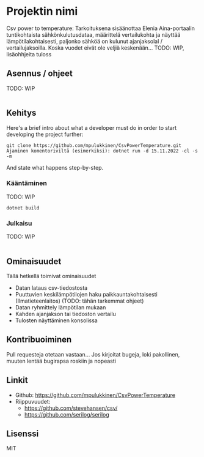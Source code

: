 ﻿# Projektin nimi

Csv power to temperature: Tarkoituksena sisäänottaa Elenia Aina-portaalin tuntikohtaista sähkönkulutusdataa, määrittelä vertailukohta ja näyttää lämpötilakohtaisesti, paljonko sähköä on kulunut ajanjaksolal / vertailujaksoilla. 
Koska vuodet eivät ole veljiä keskenään...
TODO: WIP, lisäohhjeita tuloss

## Asennus / ohjeet

TODO: WIP

```shell

```

## Kehitys

Here's a brief intro about what a developer must do in order to start developing
the project further:

```shell
git clone https://github.com/mpulukkinen/CsvPowerTemperature.git
Ajaminen komentoriviltä (esimerkiksi): dotnet run -d 15.11.2022 -cl -s -m

```

And state what happens step-by-step.

### Kääntäminen

TODO: WIP

```shell
dotnet build
```

### Julkaisu

TODO: WIP

```shell

```

## Ominaisuudet

Tällä hetkellä toimivat ominaisuudet
* Datan lataus csv-tiedostosta
* Puuttuvien keskilämpötilojen haku paikkauntakohtaisesti (Ilmatieteenlaitos) (TODO: tähän tarkemmat ohjeet)
* Datan ryhmittely lämpötilan mukaan
* Kahden ajanjakson tai tiedoston vertailu
* Tulosten näyttäminen konsolissa

## Kontribuoiminen

Pull requesteja otetaan vastaan...
Jos kirjoitat bugeja, loki pakollinen, muuten lentää bugirapsa roskiin ja nopeasti

## Linkit

- Github: https://github.com/mpulukkinen/CsvPowerTemperature
- Riippuvuudet:
  - https://github.com/stevehansen/csv/
  - https://github.com/serilog/serilog


## Lisenssi

MIT
